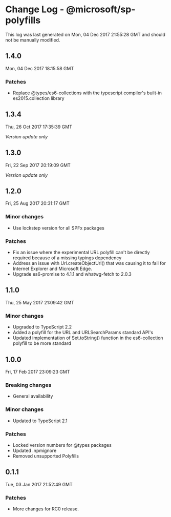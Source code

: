 # Change Log - @microsoft/sp-polyfills

This log was last generated on Mon, 04 Dec 2017 21:55:28 GMT and should not be manually modified.

## 1.4.0
Mon, 04 Dec 2017 18:15:58 GMT

### Patches

- Replace @types/es6-collections with the typescript compiler's built-in es2015.collection library

## 1.3.4
Thu, 26 Oct 2017 17:35:39 GMT

*Version update only*

## 1.3.0
Fri, 22 Sep 2017 20:19:09 GMT

*Version update only*

## 1.2.0
Fri, 25 Aug 2017 20:31:17 GMT

### Minor changes

- Use lockstep version for all SPFx packages

### Patches

- Fix an issue where the experimental URL polyfill can't be directly required because of a missing typings dependency
- Address an issue with Url.createObjectUrl() that was causing it to fail for Internet Explorer and Microsoft Edge.
- Upgrade es6-promise to 4.1.1 and whatwg-fetch to 2.0.3

## 1.1.0
Thu, 25 May 2017 21:09:42 GMT

### Minor changes

- Upgraded to TypeScript 2.2
- Added a polyfill for the URL and URLSearchParams standard API's
- Updated implementation of Set.toString() function in the es6-collection polyfill to be more standard

## 1.0.0
Fri, 17 Feb 2017 23:09:23 GMT

### Breaking changes

- General availability

### Minor changes

- Updated to TypeScript 2.1

### Patches

- Locked version numbers for @types packages
- Updated .npmignore
- Removed unsupported Polyfills

## 0.1.1
Tue, 03 Jan 2017 21:52:49 GMT

### Patches

- More changes for RC0 release.

